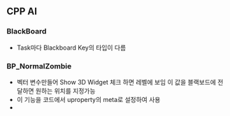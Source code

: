 ## CPP AI

### BlackBoard
- Task마다 Blackboard Key의 타입이 다름

### BP_NormalZombie
- 벡터 변수만들어 Show 3D Widget 체크 하면 레벨에 보임 이 값을 블랙보드에 전달하면 원하는 위치를 지정가능
- 이 기능을 코드에서 uproperty의 meta로 설정하여 사용
- 